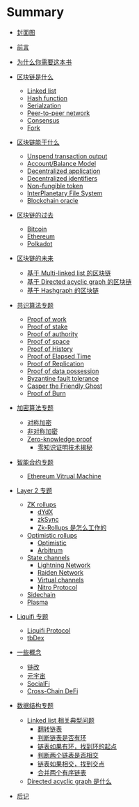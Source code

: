 # Summary

- [封面图](<./README.md>)

- [前言](<./前言.md>)
- [为什么你需要这本书](<./为什么你需要这本书.md>)

- [区块链是什么](<./区块链是什么/README.md>)
  - [Linked list](<./区块链是什么/Linked list.md>)
  - [Hash function](<./区块链是什么/Hash function.md>)
  - [Serialzation](<./区块链是什么/Serialization.md>)
  - [Peer-to-peer network](<./区块链是什么/Peer-to-peer network.md>)
  - [Consensus](<./区块链是什么/Consensus.md>)
  - [Fork](<./区块链是什么/Fork.md>)
  
- [区块链能干什么](<./区块链能干什么/README.md>)
  - [Unspend transaction output](<./区块链能干什么/Unspend transaction output.md>)
  - [Account/Balance Model]()
  - [Decentralized application](<./区块链能干什么/Decentralized application.md>)
  - [Decentralized identifiers](<./区块链能干什么/Decentralized identifiers.md>)
  - [Non-fungible token](<./区块链能干什么/Non-fungible token.md>)
  - [InterPlanetary File System]()
  - [Blockchain oracle](<./区块链能干什么/Blockchain oracle.md>)
  
- [区块链的过去](<./区块链的过去/README.md>)
  - [Bitcoin](<./区块链的过去/Bitcoin.md>)
  - [Ethereum](<./区块链的过去/Ethereum.md>)
  - [Polkadot](<./区块链的过去/Polkadot.md>)
  
- [区块链的未来](<./区块链的未来/README.md>)
  - [基于 Multi-linked list 的区块链](<./区块链的未来/基于 Multi-linked list 的区块链.md>)
  - [基于 Directed acyclic graph 的区块链](<./区块链的未来/基于 Directed acyclic graph 的区块链.md>)
  - [基于 Hashgraph 的区块链](<./区块链的未来/基于 Hashgraph 的区块链.md>)

- [共识算法专题](<./共识算法专题/README.md>)
  - [Proof of work](<./共识算法专题/Proof of work.md>)
  - [Proof of stake](<./共识算法专题/Proof of stake.md>)
  - [Proof of authority](<./共识算法专题/Proof of authority.md>)
  - [Proof of space](<./共识算法专题/Proof of space.md>)
  - [Proof of History](<./共识算法专题/Proof of History.md>)
  - [Proof of Elapsed Time](<./共识算法专题/Proof of Elapsed Time.md>)
  - [Proof of Replication]()
  - [Proof of data possession]()
  - [Byzantine fault tolerance]()
  - [Casper the Friendly Ghost]()
  - [Proof of Burn](<./共识算法专题/Proof of Burn.md>)

- [加密算法专题]()
  - [对称加密]()
  - [非对称加密]()
  - [Zero-knowledge proof](<./加密算法专题/Zero-knowledge proof/README.md>)
    - [零知识证明技术揭秘](<./加密算法专题/Zero-knowledge proof/Demystifying Zero Knowledge Proofs.md>)

- [智能合约专题]()
  - [Ethereum Vitrual Machine](<./智能合约专题/Ethereum Vitrual Machine.md>)

- [Layer 2 专题](<./Layer 2 专题/READMD.md>)
  - [ZK rollups](<./Layer 2 专题/ZK rollups/README.md>)
    - [dYdX](<./Layer 2 专题/ZK rollups/dYdX.md>)
    - [zkSync](<./Layer 2 专题/ZK rollups/zkSync.md>)
    - [Zk-Rollups 是怎么工作的](<./Layer 2 专题/ZK rollups/Zk-Rollups 是怎么工作的.md>)
  - [Optimistic rollups](<./Layer 2 专题/Optimistic rollups/README.md>)
    - [Optimistic](<./Layer 2 专题/Optimistic rollups/Optimistic.md>)
    - [Arbitrum](<./Layer 2 专题/Optimistic rollups/Arbitrum.md>)
  - [State channels](<./Layer 2 专题/State channels/README.md>)
    - [Lightning Network](<./Layer 2 专题/State channels/Lightning Network.md>)
    - [Raiden Network](<./Layer 2 专题/State channels/Raiden Network.md>)
    - [Virtual channels](<./Layer 2 专题/State channels/Virtual channels.md>)
    - [Nitro Protocol](<./Layer 2 专题/State channels/Nitro Protocol.md>)
  - [Sidechain](<./Layer 2 专题/Sidechain.md>)
  - [Plasma](<./Layer 2 专题/Plasma.md>)

- [Liquifi 专题]()
  - [Liquifi Protocol](<./Liquifi 专题/Liquifi Protocol.md>)
  - [tbDex](<./Liquifi 专题/tbDEX.md>)

- [一些概念](<./一些概念/README.md>)
  - [链改](<./一些概念/链改.md>)
  - [元宇宙](<./一些概念/元宇宙.md>)
  - [SocialFi](<./一些概念/SocialFi.md>)
  - [Cross-Chain DeFi](<./一些概念/Cross-Chain DeFi.md>)

- [数据结构专题]()
  - [Linked list 相关典型问题](<./数据结构专题/Linked list 相关典型问题/README.md>)
    - [翻转链表](<./数据结构专题/Linked list 相关典型问题/翻转链表.md>)
    - [判断链表是否有环](<./数据结构专题/Linked list 相关典型问题/判断链表是否有环.md>)
    - [链表如果有环，找到环的起点](<./数据结构专题/Linked list 相关典型问题/链表如果有环，找到环的起点.md>)
    - [判断两个链表是否相交](<./数据结构专题/Linked list 相关典型问题/判断两个链表是否相交.md>)
    - [链表如果相交，找到交点](<./数据结构专题/Linked list 相关典型问题/链表如果相交，找到交点.md>)
    - [合并两个有序链表](<./数据结构专题/Linked list 相关典型问题/合并两个有序链表.md>)
  - [Directed acyclic graph 是什么](<./数据结构专题/Directed acyclic graph 是什么.md>)

- [后记](<./后记.md>)
